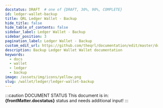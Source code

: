 ```yaml
---
docstatus: DRAFT  # one of {DRAFT, 30%, 90%, COMPLETE}
id: ledger-wallet-backup
title: QRL Ledger Wallet - Backup
hide_title: false
hide_table_of_contents: false
sidebar_label: Ledger Wallet - Backup
sidebar_position: 3
pagination_label: Ledger Wallet - Backup
custom_edit_url: https://github.com/theqrl/documentation/edit/master/docs/basics/what-is-qrl.md
description: Backup Ledger Wallet Wallet documentation
keywords:
  - docs
  - wallet
  - ledger
  - backup
image: /assets/img/icons/yellow.png
slug: /wallet/ledger/ledger-wallet-backup
---
```


:::caution DOCUMENT STATUS 
<span>This document is in: <b>{frontMatter.docstatus}</b> status and needs additional input!</span>
:::